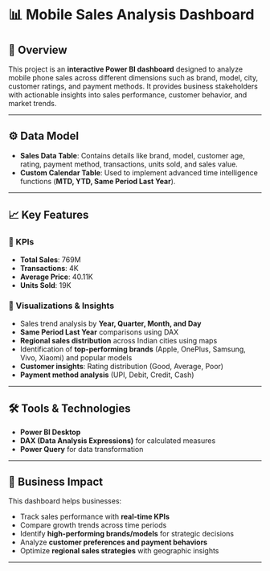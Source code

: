 # 📊 Mobile Sales Analysis Dashboard  

## 📌 Overview  
This project is an **interactive Power BI dashboard** designed to analyze mobile phone sales across different dimensions such as brand, model, city, customer ratings, and payment methods. It provides business stakeholders with actionable insights into sales performance, customer behavior, and market trends.  

---

## ⚙️ Data Model  
- **Sales Data Table**: Contains details like brand, model, customer age, rating, payment method, transactions, units sold, and sales value.  
- **Custom Calendar Table**: Used to implement advanced time intelligence functions (**MTD, YTD, Same Period Last Year**).  

---

## 📈 Key Features  

### 🔹 KPIs  
- **Total Sales**: 769M  
- **Transactions**: 4K  
- **Average Price**: 40.11K  
- **Units Sold**: 19K  

### 🔹 Visualizations & Insights  
- Sales trend analysis by **Year, Quarter, Month, and Day**  
- **Same Period Last Year** comparisons using DAX  
- **Regional sales distribution** across Indian cities using maps  
- Identification of **top-performing brands** (Apple, OnePlus, Samsung, Vivo, Xiaomi) and popular models  
- **Customer insights**: Rating distribution (Good, Average, Poor)  
- **Payment method analysis** (UPI, Debit, Credit, Cash)  

---

## 🛠️ Tools & Technologies  
- **Power BI Desktop**  
- **DAX (Data Analysis Expressions)** for calculated measures  
- **Power Query** for data transformation  

---

## 🚀 Business Impact  
This dashboard helps businesses:  
- Track sales performance with **real-time KPIs**  
- Compare growth trends across time periods  
- Identify **high-performing brands/models** for strategic decisions  
- Analyze **customer preferences and payment behaviors**  
- Optimize **regional sales strategies** with geographic insights  

---
